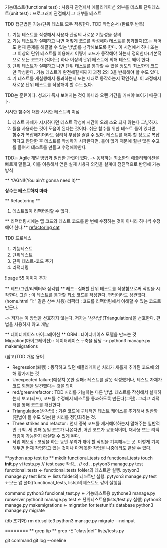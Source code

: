 기능테스트(functional test) : 사용자 관점에서 에플리케이션 외부를 테스트
단위테스트(unit test) : 프로그래머 관점에서 그 내부를 테스트

TDD 접근법은 기능/단위 테스트 모두 적용한다. 
TDD 작업순서 (완료후 반복)
1. 기능 테스트를 작성해서 사용자 관점의 새로운 기능성을 정의
1. 기능 테스트가 실패하고 나면 어떻게 코드를 작성해야 테스트를 통과할지(또는 적어도 현재 문제를 해결할 수 있는 방법)를 생각해보도록 한다. 이 시점에서 하나 또는 그 이상의 단위 테스트를 이용해서 어떻게 코드가 동작해야 하는지 정의한다(기본적으로 모든 코드가 (적어도) 하나 이상의 단위 테스트에 의해 테스트 돼야 한다.
1. 단위 테스트가 실패하고 나면 단위 테스트를 통과할 수 있을 정도의 최소한의 코드만 작성한다. 기능 테스트가 완전해질 때까지 과정 2와 3을 반복해야 할 수도 있다.
1. 기 테스트를 재실행해서 통과하는지 또는 제대로 동작하는지 확인하낟. 이 과정에서 새로운 단위 테스트를 작성해야 할 수도 있다. 


TDD는 훈련이다. 성과가 즉시 보여지는 것이 아니라 오랜 기간을 거쳐야 보이기 때문디ㅏ.

시시한 함수에 대한 시시한 테스트의 이점
1. 테스트 자체가 시시하다면 테스트 작성에 시간이 오래 소요 되지 않는다 그냥하자.
1. 틀을 사용하는 것이 도움이 된다는 것이다. 쉬운 함수를 위한 테스트 틀이 있다면, 함수가 복잡해지더라도 심리적 부담을 줄일 수 있다. 테스트를 해야 할 정도로 복잡하다고 판단한 후 테스트를 작성하기 시작한다면, 틀이 없기 때문에 훨씬 많은 수고를 들여서 테스트를 만들고 수정해야한다.


TDD는 Agile 개발 방법과 밀접한 관련이 있다. -> 동작하는 최소한의 애플리케이션을 빠르게 말들고, 이를 이용해서 얻은 실제 사용자 의견을 설계에 점진적으로 반영해 가능 방식

** YAGNI!(You ain't gonna need it)** 




**상수는 테스트하지 마라** 

** Refactoring **
1. 테스트없이 리팩터링할 수 없다.

** 리팩터링시에는 앱 코드와 테스트 코드를 한 번에 수정하는 것이 아니라 하나씩 수정해야 한다.** 
[refactoring cat](https://www.youtube.com/watch?v=wmOofF7FnQA)

TDD 프로세스
1. 기능테스트
1. 단위테스트
1. 단위 테스트-코드 주기
1. 리팩터링

!!page 55 이미지 추가


** 레드/그린/리팩터와 삼각법 **
레드 : 실패할 단위 테스트를 작성함으로써 작업을 시작한다.
그린 : 이 테스트를 통과할 최소 코드를 작성한다. 편법이라도 상관없다.(home.html '1: ' 같은 상수 사용)
리팩터 : 코드를 리팩터링해서 이해할 수 있는 코드로 만든다.

-> 저자는 이 방법을 선호하지 않는다. 저자는 '삼각법'(Triangulation)을 선호한다. 편법을 사용하지 않고 개발

** 데이터베이스 마이그레이션 **
ORM : 데이터베이스 모델을 만드는 것
Migration(마이그레이션) : 데이터베이스 구축을 담당
-> python3 manage.py makemigrations

(참고)TDD 개념 용어
* Regression(퇴행) : 동작하고 있던 애플리케이션 처리가 새롭게 추가된 코드에 의해 망가지는 것
* Unexpected failure(예상치 못한 실패): 테스트를 잘못 작성했거나, 테스트 자체가 코드 퇴행을 발견했다는 것을 의미
* red/green/refactor : TDD 처리를 기술하는 다른 방법. 
테스트를 작성해서 실패하는지 보고(레드), 코드를 수정해서 테스트를 통과하도록 만든다(그린). 그리고 리팩터를 통해 코드를 개선한다.
* Triangulation(삼각법) : 기존 코드에 구체적인 테스트 케이스를 추가해서 일반화(편법이 될 수도 있는)한 처리를 정당화하는 것.
* Three strikes and refactor : 언제 중복 코드를 제거해야하는지 말해주는 일반적인 규칙. 세 번째 동일 코드가 나온다면, 어떤 코드가 공통적이며, 재사용 또는 리팩터링이 가능한지 확실할 수 있게 된다.
* 작업 메모장 : 코딩을 하는 동안 우리가 해야 할 작업을 기록해두는 곳. 이렇게 기록해두면 현재 작업하고 있는 것이나 마저 못한 작업을 나중에라도 끝낼 수 있다.
   
**python app test tip ** 
mkdir functional_tests
cd functional_tests
touch __init__.py
vi tests.py
// test case 작성... //
cd ..
pytyon3 manage.py test functional_tests <- functional_tests folder의 테스트만 실행.
pytyon3 manage.py test lists <- lists folder의 테스트만 실행.
pytyon3 manage.py test <-모든 앱 폴더(functional_tests, lists)의 테스트도 같이 실행됨.


command 
python3 funcional_test.py   <- 기능테스트용
pythone3 manage.py runserver
python3 manage.py test      <- 단위테스트용(lists/test.py 실행)
python3 manage.py makemigrations <- migration for testunit's database
python3 manage.py migrate

(db 초기화)
rm db.sqlite3
python3 manage.py migrate --noinput

 ========
** grep tip ** 
grep -E "class|def" lists/tests.py






git command
git log --oneline